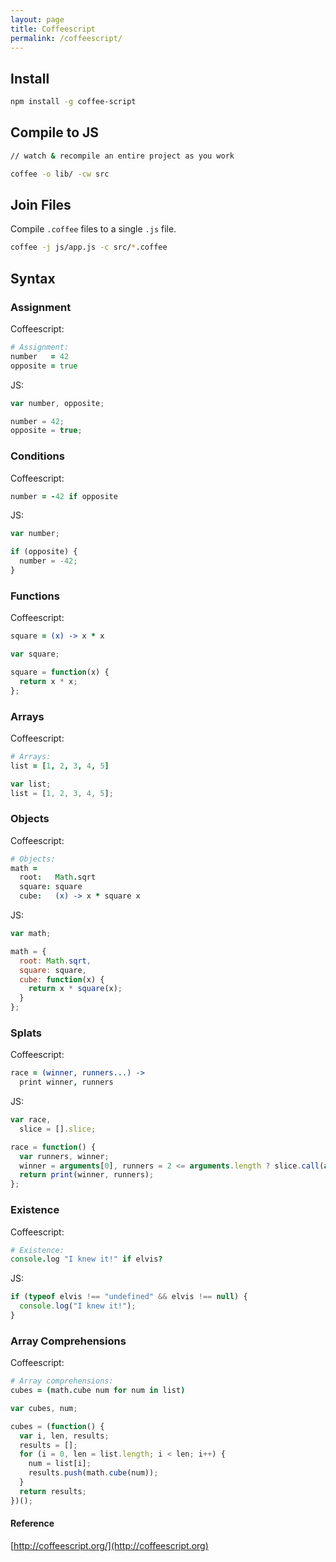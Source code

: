 ```yaml
---
layout: page
title: Coffeescript
permalink: /coffeescript/
---
```


## Install

```bash
npm install -g coffee-script
```

## Compile to JS

```bash
// watch & recompile an entire project as you work

coffee -o lib/ -cw src
```
## Join Files

Compile `.coffee` files to a single `.js` file.

```bash
coffee -j js/app.js -c src/*.coffee
```

## Syntax

### Assignment

Coffeescript:

```coffeescript
# Assignment:
number   = 42
opposite = true
```
JS:

```js
var number, opposite;

number = 42;
opposite = true;
```

### Conditions

Coffeescript:

```coffeescript
number = -42 if opposite
```

JS:

```js
var number;

if (opposite) {
  number = -42;
}
```

### Functions

Coffeescript:

```coffeescript
square = (x) -> x * x
```

```js
var square;

square = function(x) {
  return x * x;
};
```

### Arrays

Coffeescript:

```coffeescript
# Arrays:
list = [1, 2, 3, 4, 5]
```

```js
var list;
list = [1, 2, 3, 4, 5];
```

### Objects

Coffeescript:

```coffeescript
# Objects:
math =
  root:   Math.sqrt
  square: square
  cube:   (x) -> x * square x
```

JS:

```js
var math;

math = {
  root: Math.sqrt,
  square: square,
  cube: function(x) {
    return x * square(x);
  }
};
```

### Splats

Coffeescript:

```coffeescript
race = (winner, runners...) ->
  print winner, runners
```

JS:

```js
var race,
  slice = [].slice;

race = function() {
  var runners, winner;
  winner = arguments[0], runners = 2 <= arguments.length ? slice.call(arguments, 1) : [];
  return print(winner, runners);
};
```

### Existence

Coffeescript:

```coffeescript
# Existence:
console.log "I knew it!" if elvis?
```

JS:

```js
if (typeof elvis !== "undefined" && elvis !== null) {
  console.log("I knew it!");
}
```

### Array Comprehensions

Coffeescript:

```coffeescript
# Array comprehensions:
cubes = (math.cube num for num in list)
```

```js
var cubes, num;

cubes = (function() {
  var i, len, results;
  results = [];
  for (i = 0, len = list.length; i < len; i++) {
    num = list[i];
    results.push(math.cube(num));
  }
  return results;
})();
```

#### Reference

[http://coffeescript.org/](http://coffeescript.org)